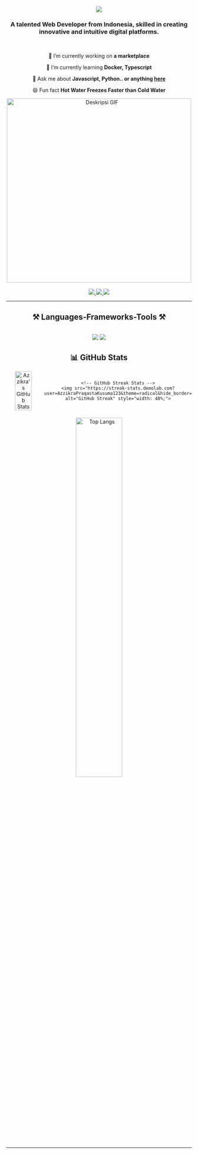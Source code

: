 

<h1 align="center">
    <img src="https://readme-typing-svg.herokuapp.com/?font=Righteous&size=35&center=true&vCenter=true&width=500&height=70&duration=4000&lines=Hi+There!+👋;+I'm+Azzikra+Praqasta+Kusuma!;" />
</h1>

<h3 align="center">A talented Web Developer from Indonesia, skilled in creating innovative and intuitive digital platforms.</h3>

<br/>

<div align="center">
 
 🔭 I’m currently working on **a marketplace**
 
 🌱 I’m currently learning **Docker, Typescript**

💬 Ask me about **Javascript, Python.. or anything [here](https://github.com/AzzikraPraqastaKusuma123)**

😄  Fun fact **Hot Water Freezes Faster than Cold Water**


<img src="pixelard.gif" alt="Deskripsi GIF" width="500">
<br>
<br>

<div align="center"> 
   <a href="mailto:azzikrapraqasta2@gmail.com">
    <img src="https://img.shields.io/badge/Gmail-333333?style=for-the-badge&logo=gmail&logoColor=red" />
  </a>
  <a href="https://linkedin.com/in/azzikra-praqasta-kusuma-198774271" target="_blank">
    <img src="https://img.shields.io/badge/LinkedIn-0077B5?style=for-the-badge&logo=linkedin&logoColor=white" target="_blank" />
  </a>
  <a href="https://github.com/AzzikraPraqastaKusuma123" target="_blank">
     <img src="https://img.shields.io/badge/Portfolio-FF5722?style=for-the-badge&logo=todoist&logoColor=white" target="_blank" /> <!-- sqlite, safari, google-chrome are other good icon options -->
  </a>
</div>

 <hr/>
 
<h2 align="center">⚒️ Languages-Frameworks-Tools ⚒️</h2>
<br/>
<div align="center">
    <img src="https://skillicons.dev/icons?i=react,bootstrap,mui,html,css,vscode,github,figma,tailwind,git,r" />
    <img src="https://skillicons.dev/icons?i=nodejs,python,javascript,typescript,express,firebase,mongodb,c,java,nextjs,mysql,flask" /><br>
</div>

<div align="center">
  <h2>📊 GitHub Stats</h2>

  <div style="display: flex; justify-content: center; align-items: center; gap: 10px;">
    <!-- GitHub Stats -->
    <img src="https://github-readme-stats.vercel.app/api?username=AzzikraPraqastaKusuma123&show_icons=true&theme=radical" alt="Azzikra's GitHub Stats" style="width: 48%;">
    
    <!-- GitHub Streak Stats -->
    <img src="https://streak-stats.demolab.com?user=AzzikraPraqastaKusuma123&theme=radical&hide_border=true" alt="GitHub Streak" style="width: 48%;">
  </div>

  <!-- Most Used Languages -->
  <img src="https://github-readme-stats.vercel.app/api/top-langs/?username=AzzikraPraqastaKusuma123&layout=compact&theme=radical" alt="Top Langs" style="margin-top: 20px; width: 50%;">
</div>


<br/>
<hr/>
